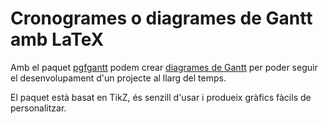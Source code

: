Cronogrames o diagrames de Gantt amb LaTeX
==========================================

Amb el paquet [pgfgantt](http://www.ctan.org/tex-archive/graphics/pgf/contrib/pgfgantt) podem crear [diagrames de Gantt](http://ca.wikipedia.org/wiki/Diagrama_de_Gantt) per poder seguir el desenvolupament d'un projecte al llarg del temps.

El paquet està basat en TikZ, és senzill d'usar i produeix gràfics fàcils de personalitzar.